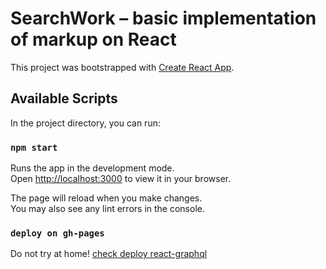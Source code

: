 # SearchWork – basic implementation of markup on React

This project was bootstrapped with [Create React App](https://github.com/facebook/create-react-app).

## Available Scripts

In the project directory, you can run:

### `npm start`

Runs the app in the development mode.\
Open [http://localhost:3000](http://localhost:3000) to view it in your browser.

The page will reload when you make changes.\
You may also see any lint errors in the console.

### `deploy on gh-pages`

Do not try at home!
[check deploy react-graphql](https://tsarapoid.github.io/react-graphql)
